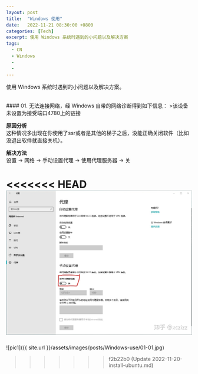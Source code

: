 ```yaml
---
layout: post
title:  "Windows 使用"
date:   2022-11-21 08:30:00 +0800
categories: [Tech]
excerpt: 使用 Windows 系统时遇到的小问题以及解决方案
tags:
  - CN
  - Windows
  - 
  - 
---
```


使用 Windows 系统时遇到的小问题以及解决方案。


<br /> 
#### 01.
无法连接网络，经 Windows 自带的网络诊断得到如下信息：
>该设备未设置为接受端口4780上的链接<br/>

**原因分析**<br/>
这种情况多出现在你使用了ssr或者是其他的梯子之后，没能正确关闭软件（比如没退出软件就直接关机）。

**解决方法**<br/>
设置 -> 网络 -> 手动设置代理 -> 使用代理服务器 -> 关

<<<<<<< HEAD
![pic1](/assets/images/posts/Windows-use/01-01.jpg)
=======
![pic1]({{ site.url }}/assets/images/posts/Windows-use/01-01.jpg)
>>>>>>> f2b22b0 (Update 2022-11-20-install-ubuntu.md)
